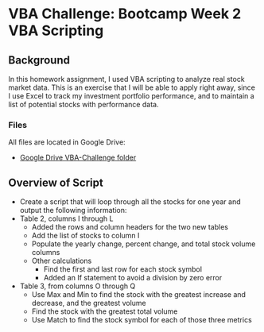 # VBA Challenge: Bootcamp Week 2 VBA Scripting

## Background

In this homework assignment, I used VBA scripting to analyze real stock market data. This is an exercise that I will be able to apply right away, since I use Excel to track my investment portfolio performance, and to maintain a list of potential stocks with performance data.

### Files

All files are located in Google Drive:
* [Google Drive VBA-Challenge folder](https://drive.google.com/drive/folders/1Tzb8LgcHAx9ylnE026Cknp-gq53LQDMc?usp=sharing) 

## Overview of Script

* Create a script that will loop through all the stocks for one year and output the following information:
* Table 2, columns I through L
  * Added the rows and column headers for the two new tables
  * Add the list of stocks to column I 
  * Populate the yearly change, percent change, and total stock volume columns
  * Other calculations
    * Find the first and last row for each stock symbol
    * Added an If statement to avoid a division by zero error
* Table 3, from columns O through Q
    * Use Max and Min to find the stock with the greatest increase and decrease, and the greatest volume
    * Find the stock with the greatest total volume   
    * Use Match to find the stock symbol for each of those three metrics
